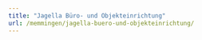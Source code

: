```yaml
---
title: "Jagella Büro- und Objekteinrichtung"
url: /memmingen/jagella-buero-und-objekteinrichtung/
---
```

